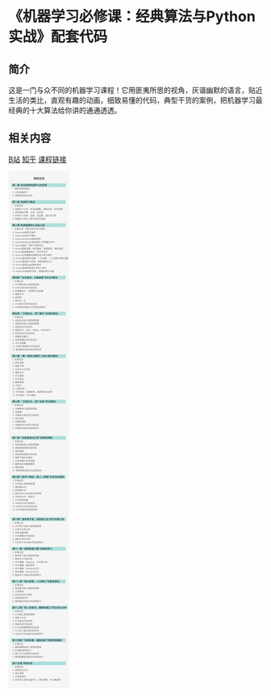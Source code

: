 # 《机器学习必修课：经典算法与Python实战》配套代码

## 简介

这是一门与众不同的机器学习课程！它用匪夷所思的视角，灰谐幽默的语言，贴近生活的类比，直观有趣的动画，细致易懂的代码，典型干货的案例，把机器学习最经典的十大算法给你讲的通通透透。

## 相关内容

[B站](https://space.bilibili.com/1921388479) [知乎](https://www.zhihu.com/people/qiu-qiu-27-64-51) [课程链接](https://appmixy0usl5902.h5.xiaoeknow.com)

![catalog](./assets/catalog.png)

